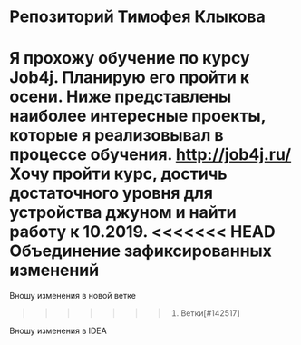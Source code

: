 # Репозиторий Тимофея Клыкова
Я прохожу обучение по курсу Job4j. Планирую его пройти к осени.
Ниже представлены наиболее интересные проекты, которые я реализовывал в процессе обучения. 
http://job4j.ru/ 
Хочу пройти курс, достичь достаточного уровня для устройства джуном и найти работу к 10.2019. 
<<<<<<< HEAD
Объединение зафиксированных изменений
=======
Вношу изменения в новой ветке
>>>>>>> 1. Ветки[#142517]
    

Вношу изменения в IDEA